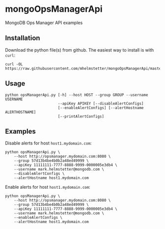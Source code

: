 # mongoOpsManagerApi
MongoDB Ops Manager API examples

Installation
------------
Download the python file(s) from github. The easiest way to install is with `curl`:

```
curl -OL https://raw.githubusercontent.com/mhelmstetter/mongoOpsManagerApi/master/opsManagerApi.py
```

Usage
------
```
python opsManagerApi.py [-h] --host HOST --group GROUP --username USERNAME
                        --apiKey APIKEY [--disableAlertConfigs]
                        [--enableAlertConfigs] [--alertHostname ALERTHOSTNAME]
                        [--printAlertConfigs]
```

                      
Examples
---------
Disable alerts for host `host1.mydomain.com`:
```
python opsManagerApi.py \
    --host http://opsmanager.mydomain.com:8080 \
    --group 57d13b4be4b0b2a48ed49999 \
    --apiKey 11111111-7777-8888-9999-0000005e3db4 \
    --username mark.helmstetter@mongodb.com \
    --disableAlertConfigs \
    --alertHostname host1.mydomain.com
```

Enable alerts for host `host1.mydomain.com`:
```
python opsManagerApi.py \
    --host http://opsmanager.mydomain.com:8080 \
    --group 57d13b4be4b0b2a48ed49999 \
    --apiKey 11111111-7777-8888-9999-0000005e3db4 \
    --username mark.helmstetter@mongodb.com \
    --enableAlertConfigs \
    --alertHostname host1.mydomain.com
```
